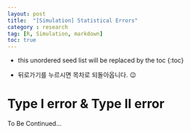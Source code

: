 ```yaml
---
layout: post
title:  "[Simulation] Statistical Errors"
category : research
tag: [R, Simulation, markdown]
toc: true
---
```

* this unordered seed list will be replaced by the toc
{:toc}

- 뒤로가기를 누르시면 목차로 되돌아옵니다. 😉

# Type I error & Type II error

To Be Continued...

